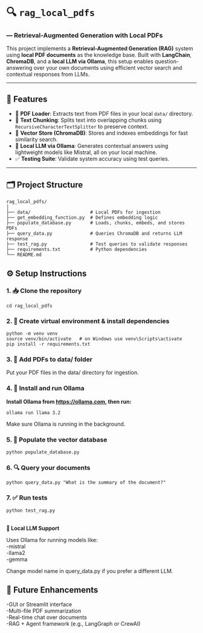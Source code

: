 # 🔍 `rag_local_pdfs` 
### — Retrieval-Augmented Generation with Local PDFs

This project implements a **Retrieval-Augmented Generation (RAG)** system using **local PDF documents** as the knowledge base. Built with **LangChain**, **ChromaDB**, and a **local LLM via Ollama**, this setup enables question-answering over your own documents using efficient vector search and contextual responses from LLMs.

---

## 🚀 Features

- 📄 **PDF Loader**: Extracts text from PDF files in your local `data/` directory.
- 🧩 **Text Chunking**: Splits text into overlapping chunks using `RecursiveCharacterTextSplitter` to preserve context.
- 📆 **Vector Store (ChromaDB)**: Stores and indexes embeddings for fast similarity search.
- 🧠 **Local LLM via Ollama**: Generates contextual answers using lightweight models like Mistral, all on your local machine.
- ✅ **Testing Suite**: Validate system accuracy using test queries.

---

## 🗂️ Project Structure

```
rag_local_pdfs/
│
├── data/                      # Local PDFs for ingestion
├── get_embedding_function.py  # Defines embedding logic
├── populate_database.py       # Loads, chunks, embeds, and stores PDFs
├── query_data.py              # Queries ChromaDB and returns LLM response
├── test_rag.py                # Test queries to validate responses
├── requirements.txt           # Python dependencies
└── README.md
```

## ⚙️ Setup Instructions
### 1. 📥 Clone the repository
```git clone https://github.com/your-username/rag_local_pdfs.git
cd rag_local_pdfs
```

### 2. 🧪 Create virtual environment & install dependencies
```
python -m venv venv
source venv/bin/activate   # on Windows use venv\Scripts\activate
pip install -r requirements.txt
```
### 3. 📂 Add PDFs to data/ folder
Put your PDF files in the data/ directory for ingestion.

### 4. 🧠 Install and run Ollama
**Install Ollama from https://ollama.com, then run:**
```
ollama run llama 3.2
```
Make sure Ollama is running in the background.

### 5. 🧬 Populate the vector database
```
python populate_database.py
```
### 6. 🔍 Query your documents
```python query_data.py "What is the summary of the document?"```

### 7. ✅ Run tests
```python test_rag.py```<br/><br/>

**🧠 Local LLM Support**
  
Uses Ollama for running models like:<br/>
-mistral<br/>
-llama2<br/>
-gemma<br/>

Change model name in query_data.py if you prefer a different LLM.
  
## 📌 Future Enhancements<br/>
-GUI or Streamlit interface<br/>
-Multi-file PDF summarization<br/>
-Real-time chat over documents<br/>
-RAG + Agent framework (e.g., LangGraph or CrewAI)<br/>
